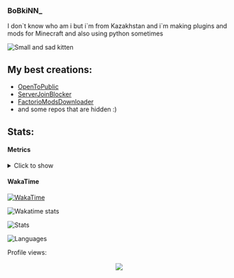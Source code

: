 ### BoBkiNN_

I don\`t know who am i but i\`m from Kazakhstan and i`m making plugins and mods for Minecraft and also using python sometimes

<img
  src="https://media.discordapp.net/attachments/1004083590470041691/1004084772542369822/2gA_VxD_E8o.jpg"
  alt="Small and sad kitten"
/>

## My best creations:
- [OpenToPublic](https://github.com/BoBkiNN/OpenToPublic)
- [ServerJoinBlocker](https://github.com/BoBkiNN/ServerJoinBlocker)
- [FactorioModsDownloader](https://github.com/BoBkiNN/FactorioModsDownloader)
- and some repos that are hidden :)

## Stats:
#### Metrics
<details><summary>Click to show</summary>

![Metrics](/github-metrics.svg)

</details>

#### WakaTime
[![WakaTime](https://wakatime.com/badge/user/05ad92d2-18a4-4f80-8305-17a666c54f2d.svg)](https://wakatime.com/@BoBkiNN_)

<img
  src="https://wakatime.com/share/@BoBkiNN_/f5c80ca5-832f-44a8-b136-dacc1e5d7ce3.svg"
  alt="Wakatime stats"
  width=500
/>

![Stats](https://github-readme-stats.vercel.app/api?username=BoBkiNN&show_icons=true&icon_color=333333&bg_color=50,e3d917,17e391&title_color=222222&text_color=333333&border_radius=10&count_private=True&include_all_commits=true)

![Languages](https://github-readme-stats.vercel.app/api/top-langs/?username=BoBkiNN&layout=compact&theme=aura_dark)
<p>Profile views:</p>
<p align="center"><img align="center" src="https://profile-counter.glitch.me/{BoBkiNN}/count.svg" /></p> 

